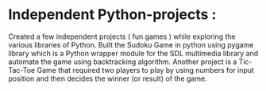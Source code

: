 # Independent Python-projects :
Created a few independent projects ( fun games ) while exploring the various libraries of Python. Built the Sudoku Game in python using pygame library which is a Python wrapper module for the SDL multimedia library and automate the game using backtracking algorithm. Another project is a Tic-Tac-Toe Game that required two players to play by using numbers for input position and then decides the winner (or result) of the game.
